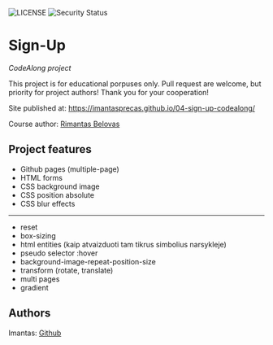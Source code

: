 ![LICENSE](https://img.shields.io/badge/license-MIT-blue.svg?style=flat-square)
![Security Status](https://img.shields.io/security-headers?label=Security&url=https%3A%2F%2Fgithub.com&style=flat-square)

# Sign-Up

_CodeAlong project_

This project is for educational porpuses only. Pull request are welcome, but priority for project authors! Thank you for your cooperation!

Site published at: https://imantasprecas.github.io/04-sign-up-codealong/

Course author: [Rimantas Belovas](https://www.youtube.com/watch?v=gBV1o9-q7A0&list=PLcLHBZr0jPADmcqNfWRvsnIL-cNNyP0ke&index=12)

## Project features

- Github pages (multiple-page)
- HTML forms
- CSS background image
- CSS position absolute
- CSS blur effects

---

- reset
- box-sizing
- html entities (kaip atvaizduoti tam tikrus simbolius narsykleje)
- pseudo selector :hover
- background-image-repeat-position-size
- transform (rotate, translate)
- multi pages
- gradient

## Authors

Imantas: [Github](https://github.com/ImantasPrecas)
